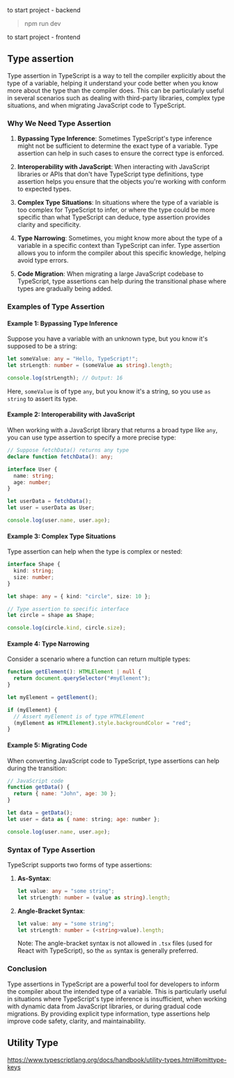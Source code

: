 to start project - backend
> npm run dev

to start project - frontend
> 





## Type assertion
Type assertion in TypeScript is a way to tell the compiler explicitly about the type of a variable, helping it understand your code better when you know more about the type than the compiler does. This can be particularly useful in several scenarios such as dealing with third-party libraries, complex type situations, and when migrating JavaScript code to TypeScript. 

### Why We Need Type Assertion

1. **Bypassing Type Inference**:
   Sometimes TypeScript's type inference might not be sufficient to determine the exact type of a variable. Type assertion can help in such cases to ensure the correct type is enforced.

2. **Interoperability with JavaScript**:
   When interacting with JavaScript libraries or APIs that don't have TypeScript type definitions, type assertion helps you ensure that the objects you're working with conform to expected types.

3. **Complex Type Situations**:
   In situations where the type of a variable is too complex for TypeScript to infer, or where the type could be more specific than what TypeScript can deduce, type assertion provides clarity and specificity.

4. **Type Narrowing**:
   Sometimes, you might know more about the type of a variable in a specific context than TypeScript can infer. Type assertion allows you to inform the compiler about this specific knowledge, helping avoid type errors.

5. **Code Migration**:
   When migrating a large JavaScript codebase to TypeScript, type assertions can help during the transitional phase where types are gradually being added.

### Examples of Type Assertion

#### Example 1: Bypassing Type Inference

Suppose you have a variable with an unknown type, but you know it's supposed to be a string:

```typescript
let someValue: any = "Hello, TypeScript!";
let strLength: number = (someValue as string).length;

console.log(strLength); // Output: 16
```

Here, `someValue` is of type `any`, but you know it's a string, so you use `as string` to assert its type.

#### Example 2: Interoperability with JavaScript

When working with a JavaScript library that returns a broad type like `any`, you can use type assertion to specify a more precise type:

```typescript
// Suppose fetchData() returns any type
declare function fetchData(): any;

interface User {
  name: string;
  age: number;
}

let userData = fetchData();
let user = userData as User;

console.log(user.name, user.age);
```

#### Example 3: Complex Type Situations

Type assertion can help when the type is complex or nested:

```typescript
interface Shape {
  kind: string;
  size: number;
}

let shape: any = { kind: "circle", size: 10 };

// Type assertion to specific interface
let circle = shape as Shape;

console.log(circle.kind, circle.size);
```

#### Example 4: Type Narrowing

Consider a scenario where a function can return multiple types:

```typescript
function getElement(): HTMLElement | null {
  return document.querySelector("#myElement");
}

let myElement = getElement();

if (myElement) {
  // Assert myElement is of type HTMLElement
  (myElement as HTMLElement).style.backgroundColor = "red";
}
```

#### Example 5: Migrating Code

When converting JavaScript code to TypeScript, type assertions can help during the transition:

```javascript
// JavaScript code
function getData() {
  return { name: "John", age: 30 };
}

let data = getData();
let user = data as { name: string; age: number };

console.log(user.name, user.age);
```

### Syntax of Type Assertion

TypeScript supports two forms of type assertions:

1. **As-Syntax**:
   ```typescript
   let value: any = "some string";
   let strLength: number = (value as string).length;
   ```

2. **Angle-Bracket Syntax**:
   ```typescript
   let value: any = "some string";
   let strLength: number = (<string>value).length;
   ```

   Note: The angle-bracket syntax is not allowed in `.tsx` files (used for React with TypeScript), so the `as` syntax is generally preferred.

### Conclusion

Type assertions in TypeScript are a powerful tool for developers to inform the compiler about the intended type of a variable. This is particularly useful in situations where TypeScript's type inference is insufficient, when working with dynamic data from JavaScript libraries, or during gradual code migrations. By providing explicit type information, type assertions help improve code safety, clarity, and maintainability.



## Utility Type
https://www.typescriptlang.org/docs/handbook/utility-types.html#omittype-keys
